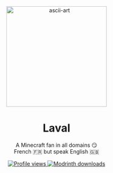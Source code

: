 <div align="center">

  <a href="https://github.com/lavalmc">
    <img width="264" height="264" alt="ascii-art" src="https://github.com/user-attachments/assets/abca86c3-e366-4869-bff4-9c0528b0c8a2" />
  </a>

  <h1>Laval</h1>

  <p>
    A Minecraft fan in all domains 😏<br>
    French 🇫🇷 but speak English 🇬🇧
  </p>

  <!-- Badges -->
  <p>
    <a href="https://modrinth.com/user/laval">
      <img src="https://komarev.com/ghpvc/?username=lavalmc&label=Profile%20Views&color=ff6a00" alt="Profile views" />
    </a>
    <a href="https://modrinth.com/user/laval">
      <img src="https://img.shields.io/badge/Modrinth%20Downloads-1-brightgreen?logo=modrinth&logoColor=brightgreen" alt="Modrinth downloads" />
    </a>
  </p>

</div>

